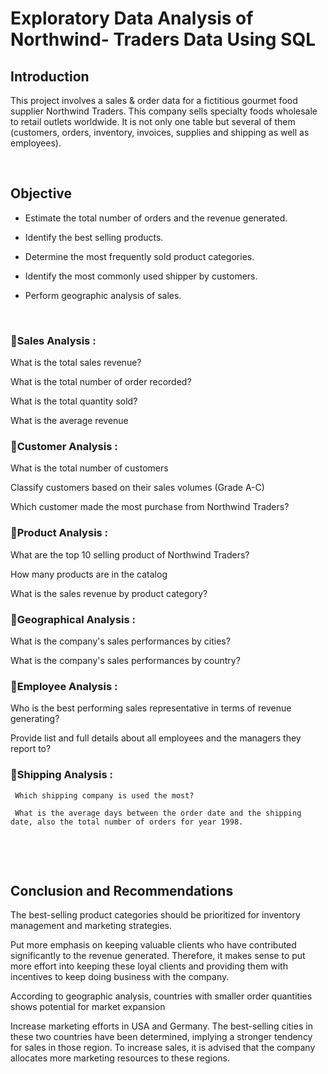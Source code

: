 # Exploratory Data Analysis of Northwind- Traders Data Using SQL

## Introduction  

This project involves a sales & order data for a fictitious gourmet food supplier Northwind Traders. This company sells specialty foods wholesale to retail outlets worldwide. It is not only one table but several of them (customers, orders, inventory, invoices, supplies and shipping as well as employees).
&nbsp;

  &nbsp;
  
## Objective

* Estimate the total number of orders and the revenue generated.

* Identify the best selling products.

* Determine the most frequently sold product categories.

* Identify the most commonly used shipper by customers.

* Perform geographic analysis of sales.
&nbsp;

  &nbsp;


### 📍Sales Analysis :

What is the total sales revenue?

What is the total number of order recorded?

What is the total quantity sold?

What is the average revenue

### 📍Customer Analysis :  

What is the total number of customers

Classify customers based on their sales volumes (Grade A-C)

Which customer made the most purchase from Northwind Traders?


### 📍Product Analysis :  

What are the top 10 selling product of Northwind Traders?

How many products are in the catalog

What is the sales revenue by product category?


### 📍Geographical Analysis :

What is the company's sales performances by cities?

What is the company's sales performances by country?


### 📍Employee Analysis :

Who is the best performing sales representative in terms of revenue generating?

Provide list and full details about all employees and the managers they report to?


### 📍Shipping Analysis :

     Which shipping company is used the most?

     What is the average days between the order date and the shipping date, also the total number of orders for year 1998.
 &nbsp;

  &nbsp;
  
## Conclusion and Recommendations



The best-selling product categories should be prioritized for inventory management and marketing strategies.

Put more emphasis on keeping valuable clients who have contributed significantly to the revenue generated. Therefore, it makes sense to put more effort into keeping these loyal clients and providing them with incentives to keep doing business with the company.

According to geographic analysis, countries with smaller order quantities shows potential for market expansion

Increase marketing efforts in USA and Germany. The best-selling cities in these two countries have been determined, implying a stronger tendency for sales in those region. To increase sales, it is advised that the company allocates more marketing resources to these regions.
